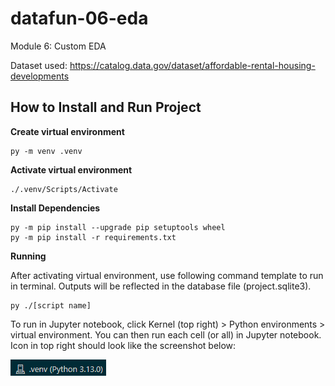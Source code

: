# datafun-06-eda
Module 6: Custom EDA

Dataset used: https://catalog.data.gov/dataset/affordable-rental-housing-developments

## How to Install and Run Project
**Create virtual environment**
```shell
py -m venv .venv
```
**Activate virtual environment**
```shell
./.venv/Scripts/Activate
```
**Install Dependencies**
```shell
py -m pip install --upgrade pip setuptools wheel
py -m pip install -r requirements.txt
```
**Running**

After activating virtual environment, use following command template to run in terminal. Outputs will be reflected in the database file (project.sqlite3).

```shell
py ./[script name]
```
To run in Jupyter notebook, click Kernel (top right) > Python environments > virtual environment. You can then run each cell (or all) in Jupyter notebook.
Icon in top right should look like the screenshot below:

![.venv (Python 3.13.0)](image-1.png)